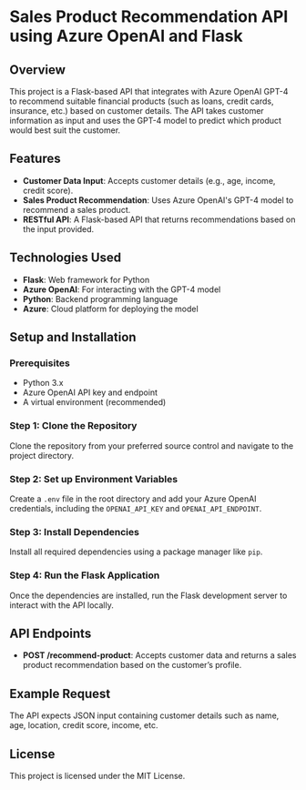 # Sales Product Recommendation API using Azure OpenAI and Flask

## Overview

This project is a Flask-based API that integrates with Azure OpenAI GPT-4 to recommend suitable financial products (such as loans, credit cards, insurance, etc.) based on customer details. The API takes customer information as input and uses the GPT-4 model to predict which product would best suit the customer.

## Features

- **Customer Data Input**: Accepts customer details (e.g., age, income, credit score).
- **Sales Product Recommendation**: Uses Azure OpenAI's GPT-4 model to recommend a sales product.
- **RESTful API**: A Flask-based API that returns recommendations based on the input provided.

## Technologies Used

- **Flask**: Web framework for Python
- **Azure OpenAI**: For interacting with the GPT-4 model
- **Python**: Backend programming language
- **Azure**: Cloud platform for deploying the model

## Setup and Installation

### Prerequisites

- Python 3.x
- Azure OpenAI API key and endpoint
- A virtual environment (recommended)

### Step 1: Clone the Repository

Clone the repository from your preferred source control and navigate to the project directory.

### Step 2: Set up Environment Variables

Create a `.env` file in the root directory and add your Azure OpenAI credentials, including the `OPENAI_API_KEY` and `OPENAI_API_ENDPOINT`.

### Step 3: Install Dependencies

Install all required dependencies using a package manager like `pip`.

### Step 4: Run the Flask Application

Once the dependencies are installed, run the Flask development server to interact with the API locally.

## API Endpoints

- **POST /recommend-product**: Accepts customer data and returns a sales product recommendation based on the customer’s profile.

## Example Request

The API expects JSON input containing customer details such as name, age, location, credit score, income, etc.

## License

This project is licensed under the MIT License.


